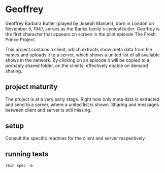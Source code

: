 # Geoffrey

Geoffrey Barbara Butler (played by Joseph Marcell), born in London on November 
5, 1947, serves as the Banks family's cynical butler. Geoffrey is the first 
character that appears on screen in the pilot episode The Fresh Prince Project. 

This project contains a client, which extracts show meta data from file names and
uploads it to a server, which shows a united list of all available shows
in the network.
By clicking on an episode it will be copied to a, probably shared folder, on the
clients, effectively enable on demand sharing.

## project maturity

The project is at a very early stage.
Right now only meta data is extracted and send to a server, where
a united list is shown.
Sharing and messages between client and server is still missing.


## setup

Consult the specific readmes for the client and server respectively.

## running tests

`lein spec -a`
